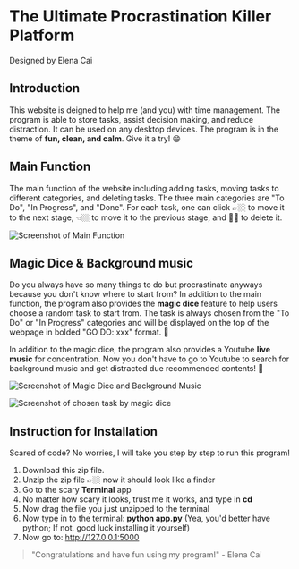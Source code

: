 # The Ultimate Procrastination Killer Platform
Designed by Elena Cai

## Introduction
This website is deigned to help me (and you) with time management. The program is able to store tasks, assist decision making, and reduce distraction. It can be used on any desktop devices. The program is in the theme of **fun, clean, and calm**. Give it a try! 😄

## Main Function
The main function of the website including adding tasks, moving tasks to different categories, and deleting tasks. The three main categories are "To Do", "In Progress", and "Done". For each task, one can click 👉🏼 to move it to the next stage, 👈🏼 to move it to the previous stage, and 👋🏼 to delete it.

![Screenshot of Main Function](https://images.squarespace-cdn.com/content/v1/5a29de216957dab4049b897d/1584229722133-LLRBHRPRP6XQ6X21OXJR/ke17ZwdGBToddI8pDm48kLCDctIoZF4AkjM5f7Zyqc17gQa3H78H3Y0txjaiv_0fDoOvxcdMmMKkDsyUqMSsMWxHk725yiiHCCLfrh8O1z4YTzHvnKhyp6Da-NYroOW3ZGjoBKy3azqku80C789l0iteTLkxdhVOLUK1Wt65HulJn_iP58oTxzX-tl1rvPVqaTXUsMA3NhzkEiD1GGek1Q/Screen+Shot+2020-03-13+at+10.18.06+AM.png?format=2500w)

## Magic Dice & Background music
Do you always have so many things to do but procrastinate anyways because you don't know where to start from? In addition to the main function, the program also provides the **magic dice** feature to help users choose a random task to start from. The task is always chosen from the "To Do" or "In Progress" categories and will be displayed on the top of the webpage in bolded "GO DO: xxx" format. 🎲

In addition to the magic dice, the program also provides a Youtube **live music** for concentration. Now you don't have to go to Youtube to search for background music and get distracted due recommended contents! 🎵

![Screenshot of Magic Dice and Background Music](https://images.squarespace-cdn.com/content/v1/5a29de216957dab4049b897d/1584229766052-6VHRCLO14NMKYBQHRGDT/ke17ZwdGBToddI8pDm48kHDMotLf0T91oGj9lI8dv5h7gQa3H78H3Y0txjaiv_0fDoOvxcdMmMKkDsyUqMSsMWxHk725yiiHCCLfrh8O1z4YTzHvnKhyp6Da-NYroOW3ZGjoBKy3azqku80C789l0gKoTQvVBalYd8sukh7J8ZeFYk__QrYdKTpBaIZtXWD8iiex0vOdY3Yhmajfkv23KA/Screen+Shot+2020-03-13+at+10.18.19+AM.png?format=2500w)

![Screenshot of chosen task by magic dice](https://images.squarespace-cdn.com/content/v1/5a29de216957dab4049b897d/1584230120183-O7EJYTZY1IXGYKLA5MBG/ke17ZwdGBToddI8pDm48kMxzz89lc6KvogOoJLzqKyB7gQa3H78H3Y0txjaiv_0fDoOvxcdMmMKkDsyUqMSsMWxHk725yiiHCCLfrh8O1z4YTzHvnKhyp6Da-NYroOW3ZGjoBKy3azqku80C789l0pNEXighzFCYj7h5sqGGutdJ84K3fuJEyh-OuYPxjumQWEji5nbETdnMjHaN6C7S9Q/Screen+Shot+2020-03-13+at+10.18.31+AM.png?format=2500w)

## Instruction for Installation
Scared of code? No worries, I will take you step by step to run this program!

1. Download this zip file.
2. Unzip the zip file 👉🏼 now it should look like a finder
3. Go to the scary **Terminal** app
4. No matter how scary it looks, trust me it works, and type in **cd**
5. Now drag the file you just unzipped to the terminal
6. Now type in to the terminal: **python app.py** (Yea, you'd better have python; If not, good luck installing it yourself)
7. Now go to: http://127.0.0.1:5000

> "Congratulations and have fun using my program!" - Elena Cai
